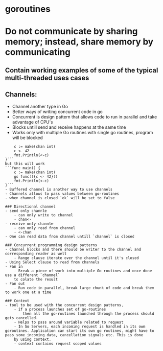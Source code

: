 # goroutines
# Do not communicate by sharing memory; instead, share memory by communicating
## Contain working examples of some of the typical multi-threaded uses cases

## Channels:
- Channel another type in Go
- Better ways of writing concurrent code in go
- Concurrent is design pattern that allows code to run in parallel and take advantage of CPU's
- Blocks untill send and receive happens at the same time
- Works only with multiple Go routines with single go routines, program will be blocked
```func main() {
	c := make(chan int)
	c <- 42
	fmt.Println(<-c)
}```
but this will work 
```func main() {
	c := make(chan int)
	go func(){c <- 42}()
	fmt.Println(<-c)
}```
- Buffered channel is another way to use channels
- Channels allows to pass values between go-routines
- when channel is closed `ok` will be set to false

### Directional channel
- send only channle
    - can only write to channel
    - chan<-
- receive only channle
    - can only read from channel
    - <-chan
- One can read data from channel untill `channel` is closed

### Concurrent programming design patterns
- Channel blocks and there should be writer to the channel and corresponding reader as well
    - Range clause iterate over the channel until it's closed
- Using Select clause to read from channels 
- Fan in
    - Break a piece of work into multiple Go routines and once done use a different `channel`
    to colate the result
- Fan out
    - Run code in parallel, break large chunk of code and break them to work one at a time

### Context
- tool to be used with the concurrent design patterns, 
    - if a process launches set of go-routines
        then all the go-routines launched through the process should gets cancelled.
    - Helps to pass around variable related to request
    - In Go Servers, each incoming request is handled in its own goroutines. Application can start its own go routines, might have to pass some incoming data, cancellation signals etc. This is done
    by using context.
    - context contains request scoped values
